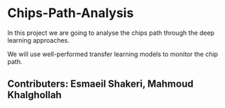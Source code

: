 # Chips-Path-Analysis

In this project we are going to analyse the chips path through the deep learning approaches.

We will use well-performed transfer learning models to monitor the chip path.


## Contributers: Esmaeil Shakeri, Mahmoud Khalghollah
